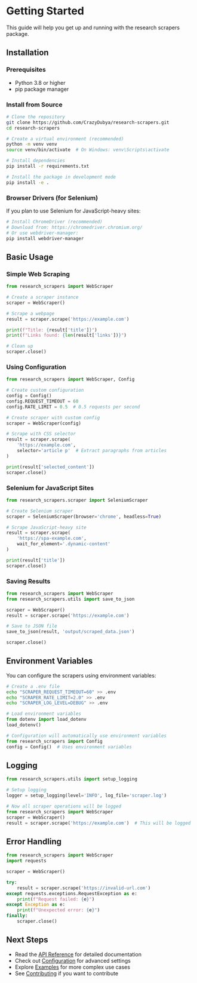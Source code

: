 # Getting Started

This guide will help you get up and running with the research scrapers package.

## Installation

### Prerequisites

- Python 3.8 or higher
- pip package manager

### Install from Source

```bash
# Clone the repository
git clone https://github.com/CrazyDubya/research-scrapers.git
cd research-scrapers

# Create a virtual environment (recommended)
python -m venv venv
source venv/bin/activate  # On Windows: venv\Scripts\activate

# Install dependencies
pip install -r requirements.txt

# Install the package in development mode
pip install -e .
```

### Browser Drivers (for Selenium)

If you plan to use Selenium for JavaScript-heavy sites:

```bash
# Install ChromeDriver (recommended)
# Download from: https://chromedriver.chromium.org/
# Or use webdriver-manager:
pip install webdriver-manager
```

## Basic Usage

### Simple Web Scraping

```python
from research_scrapers import WebScraper

# Create a scraper instance
scraper = WebScraper()

# Scrape a webpage
result = scraper.scrape('https://example.com')

print(f"Title: {result['title']}")
print(f"Links found: {len(result['links'])}")

# Clean up
scraper.close()
```

### Using Configuration

```python
from research_scrapers import WebScraper, Config

# Create custom configuration
config = Config()
config.REQUEST_TIMEOUT = 60
config.RATE_LIMIT = 0.5  # 0.5 requests per second

# Create scraper with custom config
scraper = WebScraper(config)

# Scrape with CSS selector
result = scraper.scrape(
    'https://example.com',
    selector='article p'  # Extract paragraphs from articles
)

print(result['selected_content'])
scraper.close()
```

### Selenium for JavaScript Sites

```python
from research_scrapers.scraper import SeleniumScraper

# Create Selenium scraper
scraper = SeleniumScraper(browser='chrome', headless=True)

# Scrape JavaScript-heavy site
result = scraper.scrape(
    'https://spa-example.com',
    wait_for_element='.dynamic-content'
)

print(result['title'])
scraper.close()
```

### Saving Results

```python
from research_scrapers import WebScraper
from research_scrapers.utils import save_to_json

scraper = WebScraper()
result = scraper.scrape('https://example.com')

# Save to JSON file
save_to_json(result, 'output/scraped_data.json')

scraper.close()
```

## Environment Variables

You can configure the scrapers using environment variables:

```bash
# Create a .env file
echo "SCRAPER_REQUEST_TIMEOUT=60" >> .env
echo "SCRAPER_RATE_LIMIT=2.0" >> .env
echo "SCRAPER_LOG_LEVEL=DEBUG" >> .env
```

```python
# Load environment variables
from dotenv import load_dotenv
load_dotenv()

# Configuration will automatically use environment variables
from research_scrapers import Config
config = Config()  # Uses environment variables
```

## Logging

```python
from research_scrapers.utils import setup_logging

# Setup logging
logger = setup_logging(level='INFO', log_file='scraper.log')

# Now all scraper operations will be logged
from research_scrapers import WebScraper
scraper = WebScraper()
result = scraper.scrape('https://example.com')  # This will be logged
```

## Error Handling

```python
from research_scrapers import WebScraper
import requests

scraper = WebScraper()

try:
    result = scraper.scrape('https://invalid-url.com')
except requests.exceptions.RequestException as e:
    print(f"Request failed: {e}")
except Exception as e:
    print(f"Unexpected error: {e}")
finally:
    scraper.close()
```

## Next Steps

- Read the [API Reference](api-reference.md) for detailed documentation
- Check out [Configuration](configuration.md) for advanced settings
- Explore [Examples](examples/) for more complex use cases
- See [Contributing](contributing.md) if you want to contribute
